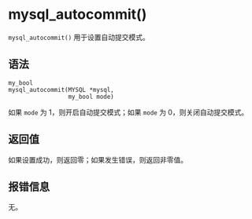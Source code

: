mysql_autocommit() 
=======================================

`mysql_autocommit()` 用于设置自动提交模式。

语法 
-----------------------

```unknow
my_bool
mysql_autocommit(MYSQL *mysql,
                 my_bool mode)
```



如果 `mode` 为 1，则开启自动提交模式；如果 `mode` 为 0，则关闭自动提交模式。

返回值 
------------------------

如果设置成功，则返回零；如果发生错误，则返回非零值。

报错信息 
-------------------------

无。
